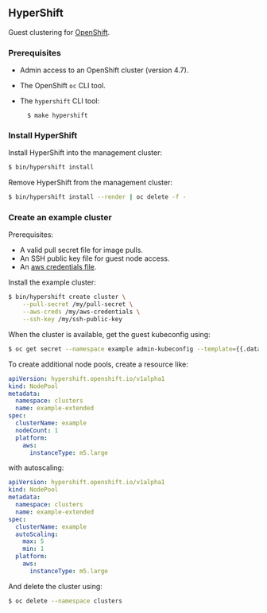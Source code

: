 ## HyperShift

Guest clustering for [OpenShift](https://openshift.io).

### Prerequisites

* Admin access to an OpenShift cluster (version 4.7).
* The OpenShift `oc` CLI tool.
* The `hypershift` CLI tool:

        $ make hypershift

### Install HyperShift

Install HyperShift into the management cluster:

```bash
$ bin/hypershift install
```

Remove HyperShift from the management cluster:

```bash
$ bin/hypershift install --render | oc delete -f -
```

### Create an example cluster

Prerequisites:

- A valid pull secret file for image pulls.
- An SSH public key file for guest node access.
- An [aws credentials file](https://docs.aws.amazon.com/cli/latest/userguide/cli-configure-files.html).

Install the example cluster:

```bash
$ bin/hypershift create cluster \
    --pull-secret /my/pull-secret \
    --aws-creds /my/aws-credentials \
    --ssh-key /my/ssh-public-key
```

When the cluster is available, get the guest kubeconfig using:

```bash
$ oc get secret --namespace example admin-kubeconfig --template={{.data.value}} | base64 -D
```

To create additional node pools, create a resource like:

```yaml
apiVersion: hypershift.openshift.io/v1alpha1
kind: NodePool
metadata:
  namespace: clusters
  name: example-extended
spec:
  clusterName: example
  nodeCount: 1
  platform:
    aws:
      instanceType: m5.large
```

with autoscaling:

```yaml
apiVersion: hypershift.openshift.io/v1alpha1
kind: NodePool
metadata:
  namespace: clusters
  name: example-extended
spec:
  clusterName: example
  autoScaling:
    max: 5
    min: 1
  platform:
    aws:
      instanceType: m5.large
```

And delete the cluster using:

```bash
$ oc delete --namespace clusters
```
